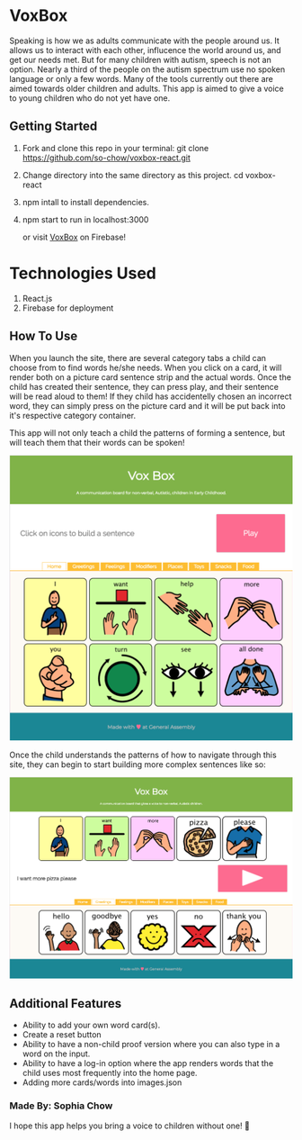 # VoxBox 

Speaking is how we as adults communicate with the people around us. It allows us to interact with each other, influcence the world around us, and get our needs met. But for many children with autism, speech is not an option. Nearly a third of the people on the autism spectrum use no spoken language or only a few words. Many of the tools currently out there are aimed towards older children and adults. This app is aimed to give a voice to young children who do not yet have one.

## Getting Started

1. Fork and clone this repo in your terminal: git clone https://github.com/so-chow/voxbox-react.git
1. Change directory into the same directory as this project. cd voxbox-react
1. npm intall to install dependencies.
1. npm start to run in localhost:3000

    or visit [VoxBox](https://voxbox-709f7.firebaseapp.com/) on Firebase!

# Technologies Used
    
1. React.js
1. Firebase for deployment

## How To Use

When you launch the site, there are several category tabs a child can choose from to find words he/she needs. When you click on a card, it will render both on a picture card sentence strip and the actual words. Once the child has created their sentence, they can press play, and their sentence will be read aloud to them! If they child has accidentelly chosen an incorrect word, they can simply press on the picture card and it will be put back into it's respective category container. 

This app will not only teach a child the patterns of forming a sentence, but will teach them that their words can be spoken!

![Home Page](src/images/home.png)

Once the child understands the patterns of how to navigate through this site, they can begin to start building more complex sentences like so:

![I want pizza please](src/images/pizzaplease.png)

## Additional Features
* Ability to add your own word card(s).
* Create a reset button
* Ability to have a non-child proof version where you can also type in a word on the input.
* Ability to have a log-in option where the app renders words that the child uses most frequently into the home page.
* Adding more cards/words into images.json

### Made By: Sophia Chow
I hope this app helps you bring a voice to children without one! :heartbeat:



